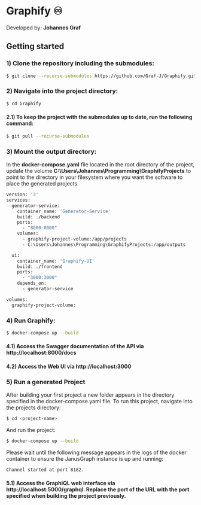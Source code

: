 # Graphify ♾️
Developed by: <b>Johannes Graf</b>

## Getting started
### 1) Clone the repository including the submodules:
```bash
$ git clone --recurse-submodules https://github.com/Graf-J/Graphify.git
```

### 2) Navigate into the project directory:
```bash
$ cd Graphify
```
#### 2.1) To keep the project with the submodules up to date, run the following command:
```bash
$ git pull --recurse-submodules
```

### 3) Mount the output directory:
In the <b>docker-compose.yaml</b> file located in the root directory of the project, update the volume <b>C:\Users\Johannes\Programming\GraphifyProjects</b> to point to the directory in your filesystem where you want the software to place the generated projects.

```dockerfile
version: '3'
services:
  generator-service:
    container_name: 'Generator-Service'
    build: ./backend
    ports:
      - "8000:8000"
    volumes:
      - graphify-project-volume:/app/projects
      - C:\Users\Johannes\Programming\GraphifyProjects:/app/outputs

  ui:
    container_name: 'Graphify-UI'
    build: ./frontend
    ports:
      - "3000:3000"
    depends_on:
      - generator-service

volumes:
  graphify-project-volume:
```

### 4) Run Graphify:
```bash
$ docker-compose up --build
```
#### 4.1) Access the Swagger documentation of the API via http://localhost:8000/docs
#### 4.2) Access the Web UI via http://localhost:3000

### 5) Run a generated Project
After building your first project a new folder appears in the directory specified in the docker-compose.yaml file. To run this project, navigate into the projects directory:
```bash
$ cd <project-name>
```
And run the project:
```bash
$ docker-compose up --build
```
Please wait until the following message appears in the logs of the docker container to ensure the JanusGraph instance is up and running:
```
Channel started at port 8182.
```
#### 5.1) Access the GraphiQL web interface via http://localhost:5000/graphql. Replace the port of the URL with the port specified when building the project previously.
